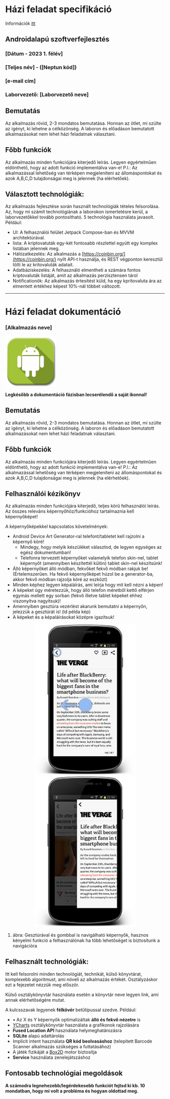 # Házi feladat specifikáció

Információk [itt](https://viauav21.github.io/laborok/hf)

## Androidalapú szoftverfejlesztés
### [Dátum - 2023 1. félév]
### [Teljes név] - ([Neptun kód])
### [e-mail cím] 
### Laborvezető: [Laborvezető neve]

## Bemutatás

Az alkalmazás rövid, 2-3 mondatos bemutatása. Honnan az ötlet, mi szülte az igényt, ki lehetne a célközönség.
A laboron és előadáson bemutatott alkalmazásokat nem lehet házi feladatnak választani.

## Főbb funkciók

Az alkalmazás minden funkciójára kiterjedő leírás. Legyen egyértelműen eldönthető, hogy az adott funkció implementálva van-e!
P.l.: Az alkalmazással lehetőség van térképen megjeleníteni az állomáspontokat és azok A,B,C,D tulajdonságai meg is jelennek (ha elérhetőek).

## Választott technológiák:

Az alkalmazás fejlesztése során használt technológiák tételes felsorolása. Az, hogy mi számít technológiának a laborokon ismertetésre kerül, a laborvezetőkkel tovább pontosítható. 
5 technológia használata javasolt. Például:

- UI: A felhasználói felület Jetpack Compose-ban és MVVM architektúrával.
- lista: A kriptovatuták egy-két fontosabb részlettel együtt egy komplex listában jelennek meg. 
- Hálózatkezelés: Az alkalmazás a [https://coinbin.org/](https://coinbin.org/) nyílt API-t használja, és REST végponton keresztül tölti le az kritovaluták adatait.
- Adatbáziskezelés: A felhasználó elmentheti a számára fontos kriptovaluták listáját, amit az alkalmazás perzisztensen tárol
- Notificationök: Az alkalmazás értesítést küld, ha egy kpritovaluta ára az elmentett értékhez képest 10%-nál többet változott.

___

# Házi feladat dokumentáció

### [Alkalmazás neve]

<img src="./assets/icon.png" width="160">

**Legkésőbb a dokumentáció fázisban lecserélendő a saját ikonnal!**

## Bemutatás

Az alkalmazás rövid, 2-3 mondatos bemutatása. Honnan az ötlet, mi szülte az igényt, ki lehetne a célközönség.
A laboron és előadáson bemutatott alkalmazásokat nem lehet házi feladatnak választani.

## Főbb funkciók

Az alkalmazás minden funkciójára kiterjedő leírás. Legyen egyértelműen eldönthető, hogy az adott funkció implementálva van-e!
P.l.: Az alkalmazással lehetőség van térképen megjeleníteni az állomáspontokat és azok A,B,C,D tulajdonságai meg is jelennek (ha elérhetőek).


## Felhasználói kézikönyv

Az alkalmazás minden funkciójára kiterjedő, teljes körű felhasználói leírás. Az összes releváns képernyőhöz/funkcióhoz tartalmaznia kell képernyőképet!

A képernyőképekkel kapcsolatos követelmények:

- Android Device Art Generator-ral telefont/tabletet kell rajzolni a képernyő köré!
	- Mindegy, hogy melyik készüléket választod, de legyen egységes az egész dokumentumban!
	- Telefonra tervezett képernyőket valamelyik telefon skin-nel, tablet képernyőt (amennyiben készítettél külön) tablet skin-nel készítsünk!
- Álló képernyőket álló módban, fekvőket fekvő módban rakjuk be! (Értelemszerűen. Ha fekvő képernyőképet húzol be a generator-ba, akkor fekvő módban rajzolja köré az eszközt)
-	Minden képhez legyen képaláírás, ami leírja hogy mit kell nézni a képen!
-	A képeket úgy méretezzük, hogy álló telefon méretből kettő elférjen egymás mellett egy sorban (fekvő illetve tablet képeket ehhez viszonyítva nagyítsuk)!
-	Amennyiben gesztúra vezérlést akarunk bemutatni a képernyőn, jelezzük a gesztúrát is! (ld példa kép)
-	A képeket és a képaláírásokat középre igazítsuk!

<p align="center">
<img src="./assets/image1.png" width="320">
<img src="./assets/image2.png" width="320">

1. ábra: Gesztúrával és gombbal is navigálható képernyők, hasznos kényelmi funkció a felhasználónak ha több lehetőséget is biztosítunk a navigációra
</p>

## Felhasznált technológiák:

Itt kell felsorolni minden technológiát, technikát, külső könyvtárat, komplexebb algoritmust, ami növeli az alkalmazás értékét. Osztályzáskor ezt a fejezetet nézzük meg először.

Külső osztálykönyvtár használata esetén a könyvtár neve legyen link, ami annak elérhetőségére mutat.

A kulcsszavak legyenek **félkövér** betűtípussal szedve.
Például:

- •	Az X és Y képernyők optimalizáltak **álló és fekvő nézetre** is
- [YCharts](https://github.com/yml-org/YCharts) osztálykönyvtár használata a grafikonok rajzolására
- **Fused Location API** használata helymeghatározásra
- **SQLite** alapú adattárolás
- Implicit intent használata **QR kód beolvasáshoz** (telepített Barcode Scanner alkalmazás szükséges a futtatásához)
- A játék fizikáját a [Box2D](https://box2d.org/) motor biztosítja
- **Service** használata zenelejátszáshoz

## Fontosabb technológiai megoldások

**A számodra legnehezebb/legérdekesebb funkciót fejtsd ki kb.  10 mondatban, hogy mi volt a probléma és hogyan oldottad meg.**